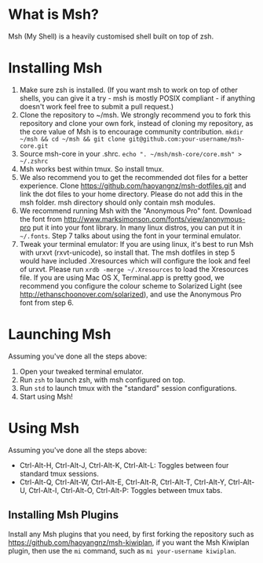 # What is Msh?
Msh (My Shell) is a heavily customised shell built on top of zsh.

# Installing Msh
1. Make sure zsh is installed. (If you want msh to work on top of other shells, you can give it a try - msh is mostly POSIX compliant - if anything doesn't work feel free to submit a pull request.)
2. Clone the repository to ~/msh. We strongly recommend you to fork this repository and clone your own fork, instead of cloning my repository, as the core value of Msh is to encourage community contribution. `mkdir ~/msh && cd ~/msh && git clone git@github.com:your-username/msh-core.git`
3. Source msh-core in your .shrc. `echo ". ~/msh/msh-core/core.msh" > ~/.zshrc`
4. Msh works best within tmux. So install tmux.
5. We also recommend you to get the recommended dot files for a better experience. Clone https://github.com/haoyangnz/msh-dotfiles.git and link the dot files to your home directory. Please do not add this in the msh folder. msh directory should only contain msh modules.
6. We recommend running Msh with the "Anonymous Pro" font. Download the font from http://www.marksimonson.com/fonts/view/anonymous-pro put it into your font library. In many linux distros, you can put it in `~/.fonts`. Step 7 talks about using the font in your terminal emulator.
7. Tweak your terminal emulator: If you are using linux, it's best to run Msh with urxvt (rxvt-unicode), so install that. The msh dotfiles in step 5 would have included .Xresources which will configure the look and feel of urxvt. Please run `xrdb -merge ~/.Xresources` to load the Xresources file. If you are using Mac OS X, Terminal.app is pretty good, we recommend you configure the colour scheme to Solarized Light (see http://ethanschoonover.com/solarized), and use the Anonymous Pro font from step 6.

# Launching Msh
Assuming you've done all the steps above:

1. Open your tweaked terminal emulator.
2. Run `zsh` to launch zsh, with msh configured on top.
3. Run `std` to launch tmux with the "standard" session configurations.
4. Start using Msh!

# Using Msh
Assuming you've done all the steps above:
- Ctrl-Alt-H, Ctrl-Alt-J, Ctrl-Alt-K, Ctrl-Alt-L: Toggles between four standard tmux sessions.
- Ctrl-Alt-Q, Ctrl-Alt-W, Ctrl-Alt-E, Ctrl-Alt-R, Ctrl-Alt-T, Ctrl-Alt-Y, Ctrl-Alt-U, Ctrl-Alt-I, Ctrl-Alt-O, Ctrl-Alt-P: Toggles between tmux tabs.

## Installing Msh Plugins
Install any Msh plugins that you need, by first forking the repository such as https://github.com/haoyangnz/msh-kiwiplan, if you want the Msh Kiwiplan plugin, then use the `mi` command, such as `mi your-username kiwiplan`.
